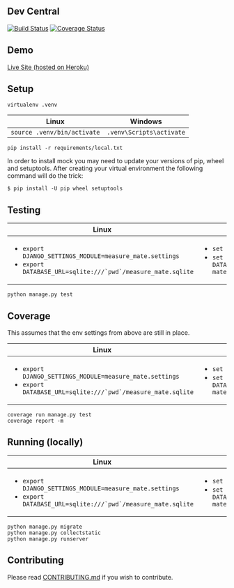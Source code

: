 Dev Central
-----

[![Build Status](https://travis-ci.org/mvillis/measure-mate.svg)](https://travis-ci.org/mvillis/measure-mate)
[![Coverage Status](https://coveralls.io/repos/mvillis/measure-mate/badge.svg?branch=master&service=github)](https://coveralls.io/github/mvillis/measure-mate?branch=master)

Demo
-----

[Live Site (hosted on Heroku)](https://measuremate.herokuapp.com)

Setup
-----

```
virtualenv .venv
```

Linux|Windows
---|---
```source .venv/bin/activate```|```.venv\Scripts\activate```
```
pip install -r requirements/local.txt
```

In order to install mock you may need to update your versions of pip, wheel and setuptools. After creating your virtual environment the following command will do the trick:

```
$ pip install -U pip wheel setuptools
```

Testing
-------

Linux|Windows
---|---
<ul><li>```export DJANGO_SETTINGS_MODULE=measure_mate.settings```</li><li>```export DATABASE_URL=sqlite:///`pwd`/measure_mate.sqlite```</li></ul> |<ul><li>```set DJANGO_SETTINGS_MODULE=measure_mate.settings```</li><li>```set DATABASE_URL=sqlite:///C:\\your_sqlite_path\\measure-matemeasure_mate.sqlite```</li></ul>

```
python manage.py test
```

Coverage
-------

This assumes that the env settings from above are still in place.

Linux|Windows
---|---
<ul><li>```export DJANGO_SETTINGS_MODULE=measure_mate.settings```</li><li>```export DATABASE_URL=sqlite:///`pwd`/measure_mate.sqlite```</li></ul> |<ul><li>```set DJANGO_SETTINGS_MODULE=measure_mate.settings```</li><li>```set DATABASE_URL=sqlite:///C:\\your_sqlite_path\\measure-matemeasure_mate.sqlite```</li></ul>

```
coverage run manage.py test
coverage report -m
```

Running (locally)
-------

Linux|Windows
---|---
<ul><li>```export DJANGO_SETTINGS_MODULE=measure_mate.settings```</li><li>```export DATABASE_URL=sqlite:///`pwd`/measure_mate.sqlite```</li></ul> |<ul><li>```set DJANGO_SETTINGS_MODULE=measure_mate.settings```</li><li>```set DATABASE_URL=sqlite:///C:\\your_sqlite_path\\measure-matemeasure_mate.sqlite```</li></ul>
```
python manage.py migrate
python manage.py collectstatic
python manage.py runserver
```

Contributing
-------

Please read
[CONTRIBUTING.md](https://github.com/mvillis/measure-mate/blob/master/CONTRIBUTING.md) if you wish to contribute.
